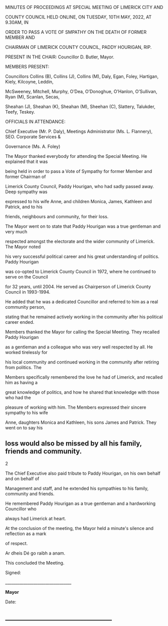 MINUTES OF PROCEEDINGS AT SPECIAL MEETING OF LIMERICK CITY AND

COUNTY COUNCIL HELD ONLINE, ON TUESDAY, 10TH MAY, 2022, AT 9.30AM, IN

ORDER TO PASS A VOTE OF SMPATHY ON THE DEATH OF FORMER MEMBER AND

CHAIRMAN OF LIMERICK COUNTY COUNCIL, PADDY HOURIGAN, RIP.

PRESENT IN THE CHAIR: Councillor D. Butler, Mayor.

MEMBERS PRESENT:

Councillors Collins (B), Collins (J), Collins (M), Daly, Egan, Foley, Hartigan, Kiely, Kilcoyne, Leddin,

McSweeney, Mitchell, Murphy, O’Dea, O’Donoghue, O’Hanlon, O’Sullivan, Ryan (M), Scanlan, Secas,

Sheahan (J), Sheahan (K), Sheahan (M), Sheehan (C), Slattery, Talukder, Teefy, Teskey.

OFFICIALS IN ATTENDANCE:

Chief Executive (Mr. P. Daly), Meetings Administrator (Ms. L. Flannery), SEO. Corporate Services &

Governance (Ms. A. Foley)

The Mayor thanked everybody for attending the Special Meeting. He explained that it was

being held in order to pass a Vote of Sympathy for former Member and former Chairman of

Limerick County Council, Paddy Hourigan, who had sadly passed away. Deep sympathy was

expressed to his wife Anne, and children Monica, James, Kathleen and Patrick, and to his

friends, neighbours and community, for their loss.

The Mayor went on to state that Paddy Hourigan was a true gentleman and very much

respected amongst the electorate and the wider community of Limerick. The Mayor noted

his very successful political career and his great understanding of politics. Paddy Hourigan

was co-opted to Limerick County Council in 1972, where he continued to serve on the Council

for 32 years, until 2004. He served as Chairperson of Limerick County Council in 1993-1994.

He added that he was a dedicated Councillor and referred to him as a real community person,

stating that he remained actively working in the community after his political career ended.

Members thanked the Mayor for calling the Special Meeting. They recalled Paddy Hourigan

as a gentleman and a colleague who was very well respected by all. He worked tirelessly for

his local community and continued working in the community after retiring from politics. The

Members specifically remembered the love he had of Limerick, and recalled him as having a

great knowledge of politics, and how he shared that knowledge with those who had the

pleasure of working with him. The Members expressed their sincere sympathy to his wife

Anne, daughters Monica and Kathleen, his sons James and Patrick. They went on to say his

loss would also be missed by all his family, friends and community.
---
2

The Chief Executive also paid tribute to Paddy Hourigan, on his own behalf and on behalf of

Management and staff, and he extended his sympathies to his family, community and friends.

He remembered Paddy Hourigan as a true gentleman and a hardworking Councillor who

always had Limerick at heart.

At the conclusion of the meeting, the Mayor held a minute's silence and reflection as a mark

of respect.

Ar dheis Dé go raibh a anam.

This concluded the Meeting.

Signed:

\_\_\_\_\_\_\_\_\_\_\_\_\_\_\_\_\_\_\_\_\_\_\_\_\_\_\_\_\_\_\_\_\_

**Mayor**

Date:

\_\_\_\_\_\_\_\_\_\_\_\_\_\_\_\_\_\_\_\_\_\_\_\_\_\_\_\_\_\_\_\_\_\_
---
